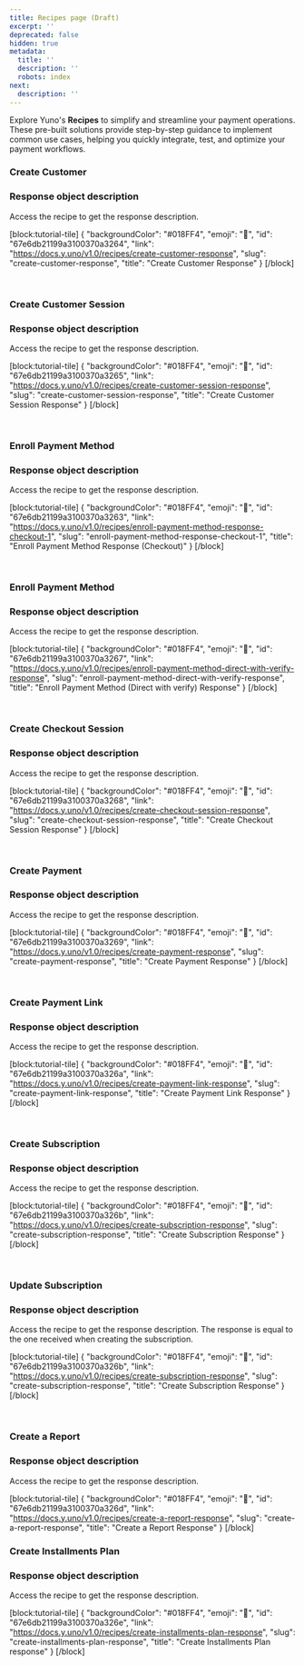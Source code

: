 ```yaml
---
title: Recipes page (Draft)
excerpt: ''
deprecated: false
hidden: true
metadata:
  title: ''
  description: ''
  robots: index
next:
  description: ''
---
```

Explore Yuno's **Recipes** to simplify and streamline your payment operations. These pre-built solutions provide step-by-step guidance to implement common use cases, helping you quickly integrate, test, and optimize your payment workflows.

### Create Customer

<body>
  <div class="infoBlockContainer">
    <div class="verticalLine"></div>
    <div>
      <h3>Response object description</h3>
      <div class="contentContainer">
        <p>
	Access the recipe to get the response description.
        </p>

[block:tutorial-tile]
{
  "backgroundColor": "#018FF4",
  "emoji": "🦉",
  "id": "67e6db21199a3100370a3264",
  "link": "https://docs.y.uno/v1.0/recipes/create-customer-response",
  "slug": "create-customer-response",
  "title": "Create Customer Response"
}
[/block]


</div>  
</div>  
</div>  
</body>

<br />

### Create Customer Session

<body>
  <div class="infoBlockContainer">
    <div class="verticalLine"></div>
    <div>
      <h3>Response object description</h3>
      <div class="contentContainer">
        <p>
	Access the recipe to get the response description.
        </p>

[block:tutorial-tile]
{
  "backgroundColor": "#018FF4",
  "emoji": "🦉",
  "id": "67e6db21199a3100370a3265",
  "link": "https://docs.y.uno/v1.0/recipes/create-customer-session-response",
  "slug": "create-customer-session-response",
  "title": "Create Customer Session Response"
}
[/block]


  </div>  
</div>  
</div>  
</body>

<br />

### Enroll Payment Method

<body>
  <div class="infoBlockContainer">
    <div class="verticalLine"></div>
    <div>
      <h3>Response object description</h3>
      <div class="contentContainer">
        <p>
	Access the recipe to get the response description.
        </p>

[block:tutorial-tile]
{
  "backgroundColor": "#018FF4",
  "emoji": "🦉",
  "id": "67e6db21199a3100370a3263",
  "link": "https://docs.y.uno/v1.0/recipes/enroll-payment-method-response-checkout-1",
  "slug": "enroll-payment-method-response-checkout-1",
  "title": "Enroll Payment Method Response (Checkout)"
}
[/block]


  </div>  
</div>  
</div>  
</body>

<br />

### Enroll Payment Method

<body>
  <div class="infoBlockContainer">
    <div class="verticalLine"></div>
    <div>
      <h3>Response object description</h3>
      <div class="contentContainer">
        <p>
	Access the recipe to get the response description.
        </p>

[block:tutorial-tile]
{
  "backgroundColor": "#018FF4",
  "emoji": "🦉",
  "id": "67e6db21199a3100370a3267",
  "link": "https://docs.y.uno/v1.0/recipes/enroll-payment-method-direct-with-verify-response",
  "slug": "enroll-payment-method-direct-with-verify-response",
  "title": "Enroll Payment Method (Direct with verify) Response"
}
[/block]


  </div>  
</div>  
</div>  
</body>

<br />

### Create Checkout Session

<body>
  <div class="infoBlockContainer">
    <div class="verticalLine"></div>
    <div>
      <h3>Response object description</h3>
      <div class="contentContainer">
        <p>
	Access the recipe to get the response description.
        </p>

[block:tutorial-tile]
{
  "backgroundColor": "#018FF4",
  "emoji": "🦉",
  "id": "67e6db21199a3100370a3268",
  "link": "https://docs.y.uno/v1.0/recipes/create-checkout-session-response",
  "slug": "create-checkout-session-response",
  "title": "Create Checkout Session Response"
}
[/block]


  </div>  
</div>  
</div>  
</body>

<br />

### Create Payment

<body>
  <div class="infoBlockContainer">
    <div class="verticalLine"></div>
    <div>
      <h3>Response object description</h3>
      <div class="contentContainer">
        <p>
	Access the recipe to get the response description.
        </p>

[block:tutorial-tile]
{
  "backgroundColor": "#018FF4",
  "emoji": "🦉",
  "id": "67e6db21199a3100370a3269",
  "link": "https://docs.y.uno/v1.0/recipes/create-payment-response",
  "slug": "create-payment-response",
  "title": "Create Payment Response"
}
[/block]


  </div>  
</div>  
</div>  
</body>

<br />

### Create Payment Link

<body>
  <div class="infoBlockContainer">
    <div class="verticalLine"></div>
    <div>
      <h3>Response object description</h3>
      <div class="contentContainer">
        <p>
	Access the recipe to get the response description.
        </p>

[block:tutorial-tile]
{
  "backgroundColor": "#018FF4",
  "emoji": "🦉",
  "id": "67e6db21199a3100370a326a",
  "link": "https://docs.y.uno/v1.0/recipes/create-payment-link-response",
  "slug": "create-payment-link-response",
  "title": "Create Payment Link Response"
}
[/block]


  </div>  
</div>  
</div>  
</body>

<br />

### Create Subscription

<body>
  <div class="infoBlockContainer">
    <div class="verticalLine"></div>
    <div>
      <h3>Response object description</h3>
      <div class="contentContainer">
        <p>
	Access the recipe to get the response description.
        </p>

[block:tutorial-tile]
{
  "backgroundColor": "#018FF4",
  "emoji": "🦉",
  "id": "67e6db21199a3100370a326b",
  "link": "https://docs.y.uno/v1.0/recipes/create-subscription-response",
  "slug": "create-subscription-response",
  "title": "Create Subscription Response"
}
[/block]


  </div>  
</div>  
</div>  
</body>

<br />

### Update Subscription

<body>
  <div class="infoBlockContainer">
    <div class="verticalLine"></div>
    <div>
      <h3>Response object description</h3>
      <div class="contentContainer">
        <p>
	Access the recipe to get the response description. The response is equal to the one received when creating the subscription.
        </p>

[block:tutorial-tile]
{
  "backgroundColor": "#018FF4",
  "emoji": "🦉",
  "id": "67e6db21199a3100370a326b",
  "link": "https://docs.y.uno/v1.0/recipes/create-subscription-response",
  "slug": "create-subscription-response",
  "title": "Create Subscription Response"
}
[/block]


  </div>  
</div>  
</div>  
</body>

<br />

### Create a Report

<body>
  <div class="infoBlockContainer">
    <div class="verticalLine"></div>
    <div>
      <h3>Response object description</h3>
      <div class="contentContainer">
        <p>
	Access the recipe to get the response description.
        </p>

[block:tutorial-tile]
{
  "backgroundColor": "#018FF4",
  "emoji": "🦉",
  "id": "67e6db21199a3100370a326d",
  "link": "https://docs.y.uno/v1.0/recipes/create-a-report-response",
  "slug": "create-a-report-response",
  "title": "Create a Report Response"
}
[/block]


  </div>  
</div>  
</div>  
</body

<br />

### Create Installments Plan

<body>
  <div class="infoBlockContainer">
    <div class="verticalLine"></div>
    <div>
      <h3>Response object description</h3>
      <div class="contentContainer">
        <p>
	Access the recipe to get the response description.
        </p>

[block:tutorial-tile]
{
  "backgroundColor": "#018FF4",
  "emoji": "🦉",
  "id": "67e6db21199a3100370a326e",
  "link": "https://docs.y.uno/v1.0/recipes/create-installments-plan-response",
  "slug": "create-installments-plan-response",
  "title": "Create Installments Plan response"
}
[/block]


  </div>  
</div>  
</div>  
</body>